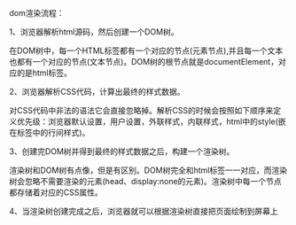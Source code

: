 dom渲染流程：

 

1、浏览器解析html源码，然后创建一个DOM树。

在DOM树中，每一个HTML标签都有一个对应的节点(元素节点),并且每一个文本也都有一个对应的节点(文本节点)。DOM树的根节点就是documentElement，对应的是html标签。

 

2、浏览器解析CSS代码，计算出最终的样式数据。

对CSS代码中非法的语法它会直接忽略掉。解析CSS的时候会按照如下顺序来定义优先级：浏览器默认设置，用户设置，外联样式，内联样式，html中的style(嵌在标签中的行间样式)。

 

3、创建完DOM树并得到最终的样式数据之后，构建一个渲染树。

渲染树和DOM树有点像，但是有区别。DOM树完全和html标签一一对应，而渲染树会忽略不需要渲染的元素(head、display:none的元素)。渲染树中每一个节点都存储着对应的CSS属性。

 

4、当渲染树创建完成之后，浏览器就可以根据渲染树直接把页面绘制到屏幕上